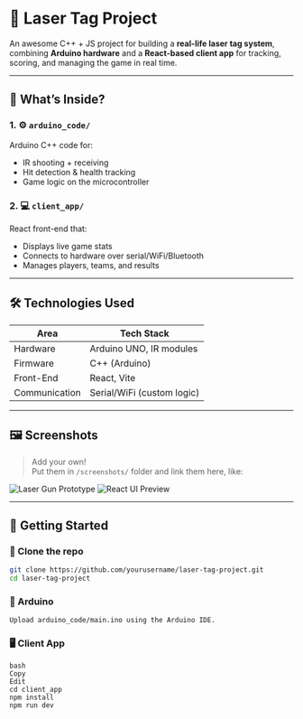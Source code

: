 # 🔫 Laser Tag Project

An awesome C++ + JS project for building a **real-life laser tag system**, combining **Arduino hardware** and a **React-based client app** for tracking, scoring, and managing the game in real time.

---

## 🧠 What’s Inside?

### 1. ⚙️ `arduino_code/`
Arduino C++ code for:
- IR shooting + receiving
- Hit detection & health tracking
- Game logic on the microcontroller

### 2. 💻 `client_app/`
React front-end that:
- Displays live game stats
- Connects to hardware over serial/WiFi/Bluetooth
- Manages players, teams, and results

---

## 🛠️ Technologies Used

| Area          | Tech Stack                  |
|---------------|-----------------------------|
| Hardware      | Arduino UNO, IR modules     |
| Firmware      | C++ (Arduino)               |
| Front-End     | React, Vite                 |
| Communication | Serial/WiFi (custom logic)  |

---

## 🖼️ Screenshots

> Add your own!  
> Put them in `/screenshots/` folder and link them here, like:

![Laser Gun Prototype](screenshots/laser_gun.jpg)
![React UI Preview](screenshots/ui_preview.png)

---

## 🚀 Getting Started

### 🧩 Clone the repo
```bash
git clone https://github.com/yourusername/laser-tag-project.git
cd laser-tag-project
```
### 🧱 Arduino
```
Upload arduino_code/main.ino using the Arduino IDE.
```
### 🖥️ Client App
```
bash
Copy
Edit
cd client_app
npm install
npm run dev
```
